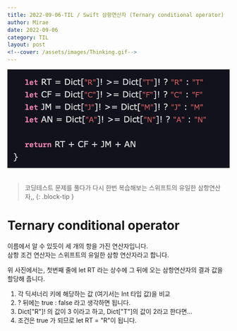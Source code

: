 ```yaml
---
title: 2022-09-06-TIL / Swift 삼항연산자 (Ternary conditional operator)
author: Mirae
date: 2022-09-06
category: TIL
layout: post
<!--cover: /assets/images/Thinking.gif-->
---
```


  <center><img src="/assets/images/ternaryOperator.png" alt="ternaryOperator.png" width="600"></center><br>

> 코딩테스트 문제를 풀다가 다시 한번 복습해보는 스위프트의 유일한 삼항연산자,,
{: .block-tip }

# Ternary conditional operator 
  
  이름에서 알 수 있듯이 세 개의 항을 가진 연산자입니다.  
  삼항 조건 연산자는 스위프트의 유일한 삼항 연산자라고 합니다.  
    
    
  위 사진에서는, 첫번째 줄에 let RT 라는 상수에 그 뒤에 오는 삼항연산자의 결과 값을 할당해 줍니다.  
  1) 각 딕셔너리 키에 해당하는 값 (여기서는 Int 타입 값)을 비교  
  2) ? 뒤에는 true : false 라고 생각하면 됩니다.   
  3) Dict["R"]! 의 값이 3 이라고 하고, Dict["T"]의 값이 2라고 한다면...  
  4) 조건은 true 가 되므로 let RT = "R"이 됩니다.   
 
